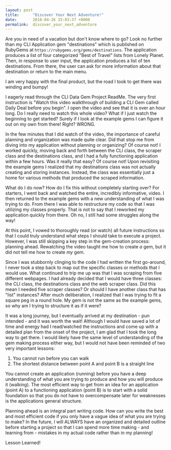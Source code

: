 ```yaml
---
layout: post
title:      "Discover Your Next Adventure!"
date:       2018-04-26 15:03:37 +0000
permalink:  discover_your_next_adventure
---
```



Are you in need of a vacation but don't know where to go? Look no further than my CLI Application gem "destinations" which is published on RubyGems at `https://rubygems.org/gems/destinations`.  The application produces a list of four categorized "Best of Travel" lists from Lonely Planet. Then, in response to user input, the application produces a list of ten destinations.  From there, the user can ask for more information about that destination or return to the main menu.

I am very happy with the final product, but the road I took to get there was winding and bumpy!  

I eagerly read through the CLI Data Gem Project ReadMe. The very first instruction is "Watch this video walkthrough of building a CLI Gem called Daily Deal before you begin".  I open the video and see that it is over an hour long.  Do I really need to watch this whole video? What if I just watch the beginning to get started? Surely if I look at the example gems I can figure it out on my own from there!  Right? WRONG.  

In the few minutes that I did watch of the video, the importance of careful planning and organization was made quite clear.  Did that stop me from diving into my application without planning or organizing? Of course not!  I worked quickly, moving back and forth between the CLI class, the scraper class and the destinations class, and I had a fully functioning application within a few hours.  Was it really that easy? Of course not!  Upon revisiting the example gems I realized that my destinations class was not actually creating and storing instances.  Instead, the class was essentially just a home for various methods that produced the scraped information.  

What do I do now? How do I fix this without completely starting over?  For starters, I went back and watched the entire, incredibly informative, video.  I then returned to the example gems with a new understanding of what I was trying to do. From there I was able to restructure my code so that I was utilizing my classes properly.  That is not to say that I reworked my application quickly from there.  Oh no, I still had some struggles along the way!

At this point, I vowed to thoroughly read (or watch) all future instructions so that I could truly understand what steps I should take to execute a project.  However, I was still skipping a key step in the gem-creation process: planning ahead.  Rewatching the video taught me how to create *a* gem, but it did not tell me how to create *my* gem.

Since I was stubbornly clinging to the code I had written the first go-around, I never took a step back to map out the specific classes or methods that I would use.  What continued to trip me up was that I was scraping from five different webpages. I had already decided that I would have three classes: the CLI class, the destinations class and the web scraper class.  Did this mean I needed five scraper classes? Or should I have another class that has "list" instances? After much deliberation, I realized that I was trying to fit a square peg in a round hole.  My gem is not the same as the example gems, so why am I trying to structure it as if it were?

It was a long journey, but I eventually arrived at my destination - pun intended - and it was worth the wait!  Although I would have saved a lot of time and energy had I read/watched the instructions and come up with a detailed plan from the onset of the project, I am glad that I took the long way to get there.  I would likely have the same level of understanding of the gem making process either way, but I would not have been reminded of two very important lessons: 

1. You cannot run before you can walk
2. The shortest distance between point A and point B is a straight line

You cannot create an application (running) before you have a deep understanding of what you are trying to produce and how you will produce it (walking).  The most efficient way to get from an idea for an application (point A) to a functioning application (point B) is to start with a solid foundation so that you do not have to overcompensate later for weaknesses is the applications general structure.

Planning ahead is an integral part writing code.  How can you write the best and most efficient code if you only have a vague idea of what you are trying to make?  In the future, I will ALWAYS have an organized and detailed outline before starting a project so that I can spend more time making - and learning from - mistakes in my actual code rather than in my planning!

Lesson Learned!


